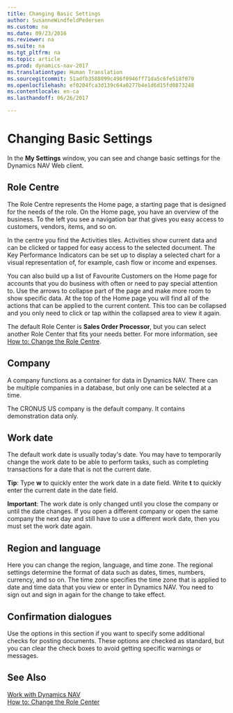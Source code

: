 ```yaml
---
title: Changing Basic Settings
author: SusanneWindfeldPedersen
ms.custom: na
ms.date: 09/23/2016
ms.reviewer: na
ms.suite: na
ms.tgt_pltfrm: na
ms.topic: article
ms.prod: dynamics-nav-2017
ms.translationtype: Human Translation
ms.sourcegitcommit: 51adfb3588099c496f0946ff71da5c6fe518f070
ms.openlocfilehash: ef0204fca3d139c64a0277b4e1d6d15fd0873248
ms.contentlocale: en-ca
ms.lasthandoff: 06/26/2017

---
```


# <a name="changing-basic-settings"></a>Changing Basic Settings
In the **My Settings** window, you can see and change basic settings for the Dynamics NAV Web client.  

## <a name="role-center"></a>Role Centre
The Role Centre represents the Home page, a starting page that is designed for the needs of the role. On the Home page, you have an overview of the business. To the left you see a navigation bar that gives you easy access to customers, vendors, items, and so on.

In the centre you find the Activities tiles. Activities show current data and can be clicked or tapped for easy access to the selected document. The Key Performance Indicators can be set up to display a selected chart for a visual representation of, for example, cash flow or income and expenses.

You can also build up a list of Favourite Customers on the Home page for accounts that you do business with often or need to pay special attention to. Use the arrows to collapse part of the page and make more room to show specific data. At the top of the Home page you will find all of the actions that can be applied to the current content. This too can be collapsed and you only need to click or tap within the collapsed area to view it again.

The default Role Center is **Sales Order Processor**, but you can select another Role Center that fits your needs better. For more information, see [How to: Change the Role Centre](ui-change-role.md).

## <a name="company"></a>Company
A company functions as a container for data in Dynamics NAV. There can be multiple companies in a database, but only one can be selected at a time.

The CRONUS US company is the default company. It contains demonstration data only.   

## <a name="work-date"></a>Work date
The default work date is usually today's date. You may have to temporarily change the work date to be able to perform tasks, such as completing transactions for a date that is not the current date.

**Tip**: Type **w** to quickly enter the work date in a date field. Write **t** to quickly enter the current date in the date field.

**Important**: The work date is only changed until you close the company or until the date changes. If you open a different company or open the same company the next day and still have to use a different work date, then you must set the work date again.

## <a name="region-and-language"></a>Region and language
Here you can change the region, language, and time zone. The regional settings determine the format of data such as dates, times, numbers, currency, and so on. The time zone specifies the time zone that is applied to date and time data that you view or enter in Dynamics NAV. You need to sign out and sign in again for the change to take effect.

## <a name="confirmation-dialogs"></a>Confirmation dialogues
Use the options in this section if you want to specify some additional checks for posting documents. These options are checked as standard, but you can clear the check boxes to avoid getting specific warnings or messages.

## <a name="see-also"></a>See Also
[Work with Dynamics NAV](ui-work-product.md)  
[How to: Change the Role Center](ui-change-role.md)  

